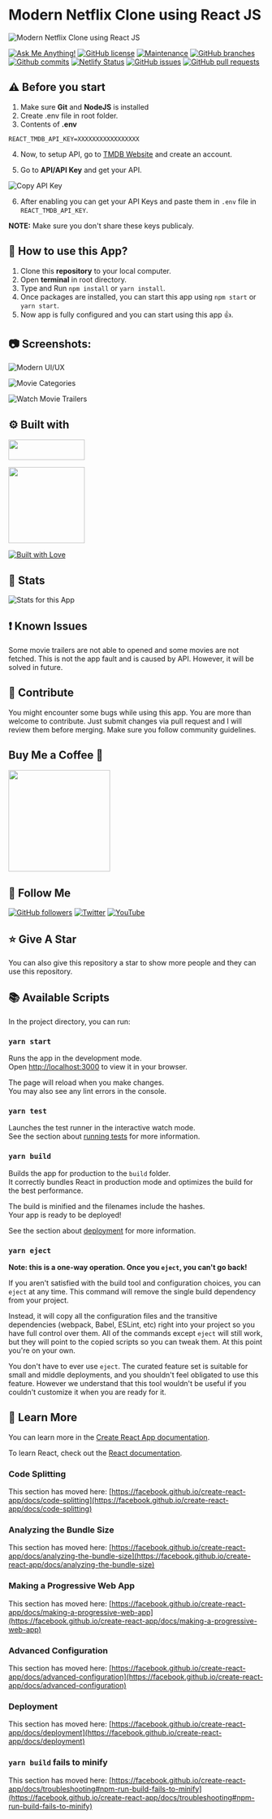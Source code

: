 # Modern Netflix Clone using React JS

![Modern Netflix Clone using React JS](https://user-images.githubusercontent.com/71302066/200040519-7bc1cc78-9371-4a2e-b4f6-b86a3663e60b.png "Modern Netflix Clone using React JS")

[![Ask Me Anything!](https://img.shields.io/badge/Ask%20me-anything-1abc9c.svg)](https://github.com/Technical-Shubham-tech "Ask Me Anything!")
[![GitHub license](https://img.shields.io/github/license/Technical-Shubham-tech/netflix-clone)](https://github.com/Technical-Shubham-tech/netflix-clone/blob/main/LICENSE.md "GitHub license")
[![Maintenance](https://img.shields.io/badge/Maintained%3F-yes-green.svg)](https://github.com/Technical-Shubham-tech/netflix-clone/commits/main "Maintenance")
[![GitHub branches](https://badgen.net/github/branches/Technical-Shubham-tech/netflix-clone?max-age=2592000)](https://github.com/Technical-Shubham-tech/netflix-clone/branches "GitHub branches")
[![Github commits](https://badgen.net/github/commits/Technical-Shubham-tech/netflix-clone/main?max-age=2592000)](https://github.com/Technical-Shubham-tech/netflix-clone/commits "Github commits")
[![Netlify Status](https://api.netlify.com/api/v1/badges/25c7db67-b829-4805-b7a6-bd8b574094d2/deploy-status)](https://clone-netflixapp.netlify.app/ "Netlify Status")
[![GitHub issues](https://img.shields.io/github/issues/Technical-Shubham-tech/netflix-clone)](https://github.com/Technical-Shubham-tech/netflix-clone/issues "GitHub issues")
[![GitHub pull requests](https://img.shields.io/github/issues-pr/Technical-Shubham-tech/netflix-clone)](https://github.com/Technical-Shubham-tech/netflix-clone/pulls "GitHub pull requests")

## ⚠️ Before you start

1. Make sure **Git** and **NodeJS** is installed
2. Create .env file in root folder.
3. Contents of **.env**

```
REACT_TMDB_API_KEY=XXXXXXXXXXXXXXXXX
```

4. Now, to setup API, go to [TMDB Website](https://www.themoviedb.org) and create an account.

5. Go to **API/API Key** and get your API.

![Copy API Key](https://user-images.githubusercontent.com/71302066/200039610-0ea69082-96a4-4606-b2e8-369c2a085dfc.png "Copy API Key")

6. After enabling you can get your API Keys and paste them in `.env` file in `REACT_TMDB_API_KEY`.

**NOTE:** Make sure you don't share these keys publicaly.

## :pushpin: How to use this App?

1. Clone this **repository** to your local computer.
2. Open **terminal** in root directory.
3. Type and Run `npm install` or `yarn install`.
4. Once packages are installed, you can start this app using `npm start` or `yarn start`.
5. Now app is fully configured and you can start using this app :+1:.

## :camera: Screenshots:

![Modern UI/UX](https://user-images.githubusercontent.com/71302066/200040519-7bc1cc78-9371-4a2e-b4f6-b86a3663e60b.png "Modern UI/UX")

![Movie Categories](https://user-images.githubusercontent.com/71302066/200040677-728e3ba9-15ef-4bf6-ab54-314c5e6421a7.png "Movie Categories")

![Watch Movie Trailers](https://user-images.githubusercontent.com/71302066/200041545-f6e8bdf8-b771-4a51-893f-cc9f68d03ef0.png "Watch Movie Trailers")

## :gear: Built with

[<img src="https://img.shields.io/badge/JavaScript-323330?style=for-the-badge&logo=javascript&logoColor=F7DF1E" width="150" height="40" />](https://www.javascript.com/ "JavaScript")

[<img src="https://img.shields.io/badge/React-20232A?style=for-the-badge&logo=react&logoColor=61DAFB" width="150" />](https://reactjs.org/ "React JS")

[<img src="http://ForTheBadge.com/images/badges/built-with-love.svg" alt="Built with Love">](https://github.com/Technical-Shubham-tech/ "Built with Love")

## :wrench: Stats

![Stats for this App](https://user-images.githubusercontent.com/71302066/195340258-01f5635d-fb2c-4dd2-877e-1785a270780a.svg "Stats for this App")

## :exclamation: Known Issues

Some movie trailers are not able to opened and some movies are not fetched. This is not the app fault and is caused by API. However, it will be solved in future.

## :raised_hands: Contribute

You might encounter some bugs while using this app. You are more than welcome to contribute. Just submit changes via pull request and I will review them before merging. Make sure you follow community guidelines.

## Buy Me a Coffee 🍺

[<img src="https://img.shields.io/badge/Buy_Me_A_Coffee-FFDD00?style=for-the-badge&logo=buy-me-a-coffee&logoColor=black" width="200" />](https://www.buymeacoffee.com/sanidhy "Buy me a Coffee")

## :rocket: Follow Me

[![GitHub followers](https://img.shields.io/github/followers/Technical-Shubham-tech?style=social&label=Follow&maxAge=2592000)](https://github.com/Technical-Shubham-tech "Follow Me")
[![Twitter](https://img.shields.io/twitter/url?style=social&url=https%3A%2F%2Ftwitter.com%2FTechnicalShubam)](https://twitter.com/intent/tweet?text=Wow:&url=https%3A%2F%2Fgithub.com%2FTechnical-Shubham-tech%2Fmedical-chat-app "Tweet")
[![YouTube](https://img.shields.io/badge/YouTube-FF0000?style=for-the-badge&logo=youtube&logoColor=white)](https://www.youtube.com/channel/UCNAz_hUVBG2ZUN8TVm0bmYw "Subscribe my Channel")

## :star: Give A Star

You can also give this repository a star to show more people and they can use this repository.

## :books: Available Scripts

In the project directory, you can run:

### `yarn start`

Runs the app in the development mode.\
Open [http://localhost:3000](http://localhost:3000) to view it in your browser.

The page will reload when you make changes.\
You may also see any lint errors in the console.

### `yarn test`

Launches the test runner in the interactive watch mode.\
See the section about [running tests](https://facebook.github.io/create-react-app/docs/running-tests) for more information.

### `yarn build`

Builds the app for production to the `build` folder.\
It correctly bundles React in production mode and optimizes the build for the best performance.

The build is minified and the filenames include the hashes.\
Your app is ready to be deployed!

See the section about [deployment](https://facebook.github.io/create-react-app/docs/deployment) for more information.

### `yarn eject`

**Note: this is a one-way operation. Once you `eject`, you can't go back!**

If you aren't satisfied with the build tool and configuration choices, you can `eject` at any time. This command will remove the single build dependency from your project.

Instead, it will copy all the configuration files and the transitive dependencies (webpack, Babel, ESLint, etc) right into your project so you have full control over them. All of the commands except `eject` will still work, but they will point to the copied scripts so you can tweak them. At this point you're on your own.

You don't have to ever use `eject`. The curated feature set is suitable for small and middle deployments, and you shouldn't feel obligated to use this feature. However we understand that this tool wouldn't be useful if you couldn't customize it when you are ready for it.

## :page_with_curl: Learn More

You can learn more in the [Create React App documentation](https://facebook.github.io/create-react-app/docs/getting-started).

To learn React, check out the [React documentation](https://reactjs.org/).

### Code Splitting

This section has moved here: [https://facebook.github.io/create-react-app/docs/code-splitting](https://facebook.github.io/create-react-app/docs/code-splitting)

### Analyzing the Bundle Size

This section has moved here: [https://facebook.github.io/create-react-app/docs/analyzing-the-bundle-size](https://facebook.github.io/create-react-app/docs/analyzing-the-bundle-size)

### Making a Progressive Web App

This section has moved here: [https://facebook.github.io/create-react-app/docs/making-a-progressive-web-app](https://facebook.github.io/create-react-app/docs/making-a-progressive-web-app)

### Advanced Configuration

This section has moved here: [https://facebook.github.io/create-react-app/docs/advanced-configuration](https://facebook.github.io/create-react-app/docs/advanced-configuration)

### Deployment

This section has moved here: [https://facebook.github.io/create-react-app/docs/deployment](https://facebook.github.io/create-react-app/docs/deployment)

### `yarn build` fails to minify

This section has moved here: [https://facebook.github.io/create-react-app/docs/troubleshooting#npm-run-build-fails-to-minify](https://facebook.github.io/create-react-app/docs/troubleshooting#npm-run-build-fails-to-minify)
